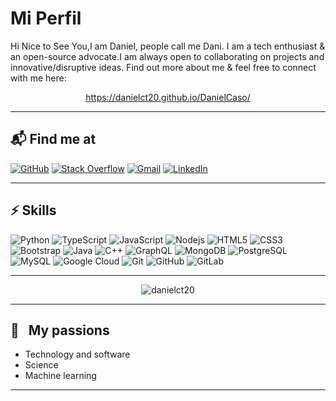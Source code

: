 # **Mi Perfil**
Hi Nice to See You,I am Daniel, people call me Dani. I am a tech enthusiast & an open-source advocate.I am always open to collaborating on projects and innovative/disruptive ideas. Find out more about me & feel free to connect with me here:

<div align="center">

https://danielct20.github.io/DanielCaso/


</div>

---

## 📬 Find me at

[![GitHub](https://img.shields.io/badge/github-%23121011.svg?style=for-the-badge&logo=github&logoColor=white)](https://www.linkedin.com/in/danielcaso24/)
[![Stack Overflow](https://img.shields.io/badge/-Stackoverflow-FE7A16?style=for-the-badge&logo=stack-overflow&logoColor=white)](https://es.stackoverflow.com/users/267722/daniel-caso)
[![Gmail](https://img.shields.io/badge/Gmail-D14836?style=for-the-badge&logo=gmail&logoColor=white)](mailto:dannict20@gmail.com)
[![LinkedIn](https://img.shields.io/badge/linkedin-%230077B5.svg?style=for-the-badge&logo=linkedin&logoColor=white)](https://www.linkedin.com/in/danielcaso24/)

----
## ⚡ Skills

![Python](https://img.shields.io/badge/-Python-black?style=flat-square&logo=Python)
![TypeScript](https://img.shields.io/badge/-TypeScript-007ACC?style=flat-square&logo=typescript)
![JavaScript](https://img.shields.io/badge/-JavaScript-black?style=flat-square&logo=javascript)
![Nodejs](https://img.shields.io/badge/-Nodejs-black?style=flat-square&logo=Node.js)
![HTML5](https://img.shields.io/badge/-HTML5-E34F26?style=flat-square&logo=html5&logoColor=white)
![CSS3](https://img.shields.io/badge/-CSS3-1572B6?style=flat-square&logo=css3)
![Bootstrap](https://img.shields.io/badge/-Bootstrap-563D7C?style=flat-square&logo=bootstrap)
![Java](https://img.shields.io/badge/-java-E34A86?style=flat-square&logo=java)
![C++](https://img.shields.io/badge/-C++-00599C?style=flat-square&logo=c)
![GraphQL](https://img.shields.io/badge/-GraphQL-E10098?style=flat-square&logo=graphql)
![MongoDB](https://img.shields.io/badge/-MongoDB-black?style=flat-square&logo=mongodb)
![PostgreSQL](https://img.shields.io/badge/-PostgreSQL-336791?style=flat-square&logo=postgresql)
![MySQL](https://img.shields.io/badge/-MySQL-black?style=flat-square&logo=mysql)
![Google Cloud](https://img.shields.io/badge/Google%20Cloud-black?style=flat-square&logo=google-cloud)
![Git](https://img.shields.io/badge/-Git-black?style=flat-square&logo=git)
![GitHub](https://img.shields.io/badge/-GitHub-181717?style=flat-square&logo=github)
![GitLab](https://img.shields.io/badge/-GitLab-FCA121?style=flat-square&logo=gitlab)

---
<!-- 
![Github Stats](https://github-readme-stats.vercel.app/api?username=danielct20&count_private=true&show_icons=true&include_all_commits=true) -->


<p align="center"> <img src="https://github-readme-stats.vercel.app/api/top-langs/?username=danielct20&hide=TeX&layout=compact" alt="danielct20"/>

---

## 🧡 &nbsp;&nbsp;My passions

* Technology and software
* Science
* Machine learning

---
